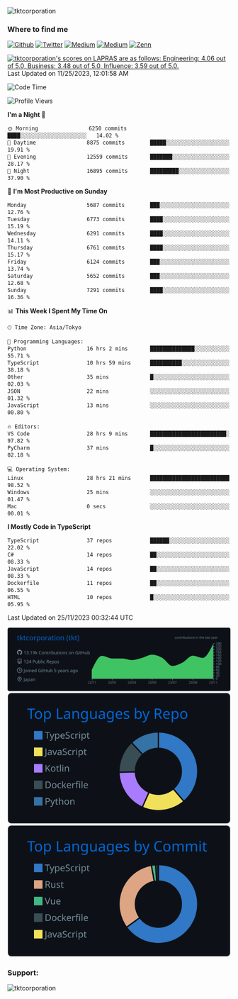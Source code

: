 <p align="left"> <img src="https://komarev.com/ghpvc/?username=tktcorporation&label=Profile%20views&color=0e75b6&style=flat" alt="tktcorporation" /> </p>

<h3>Where to find me</h3>
<p>
<a href="https://github.com/tktcorporation" target="_blank"><img alt="Github" src="https://img.shields.io/badge/GitHub-%2312100E.svg?&style=for-the-badge&logo=Github&logoColor=white" /></a>
<a href="https://twitter.com/tktcorporation" target="_blank"><img alt="Twitter" src="https://img.shields.io/badge/twitter-%231DA1F2.svg?&style=for-the-badge&logo=twitter&logoColor=white" /></a>
<a href="https://www.linkedin.com/in/tktcorporation" target="_blank"><img alt="Medium" src="https://img.shields.io/badge/linkdin-0a66c2.svg?&style=for-the-badge&logo=linkedin&logoColor=white" /></a>
<a href="https://qiita.com/tktcorporation" target="_blank"><img alt="Medium" src="https://img.shields.io/badge/qiita-55C500.svg?&style=for-the-badge&logo=qiita&logoColor=white" /></a>
<a href="https://zenn.dev/tktcorporation" target="_blank"><img alt="Zenn" src="https://img.shields.io/badge/Zenn-3EA8FF.svg?&style=for-the-badge&logo=Zenn&logoColor=white" /></a>
</p>

<!--START_SECTION:lapras-card-->
<p ><a href="https://lapras.com/public/tktcorporation" target="_blank" rel="noopener noreferrer"><img alt="tktcorporation's scores on LAPRAS are as follows: Engineering: 4.06 out of 5.0, Business: 3.48 out of 5.0, Influence: 3.59 out of 5.0." src="https://lapras-card-generator.vercel.app/api/svg?e=4.06&b=3.48&i=3.59&b1=%23232323&b2=%236d6d6d&i1=%23212121&i2=%23818181&l=en" width="300" ></a>  
Last Updated on 11/25/2023, 12:01:58 AM</p>
<!--END_SECTION:lapras-card-->
  
<!--START_SECTION:waka-->
![Code Time](http://img.shields.io/badge/Code%20Time-1%2C277%20hrs%201%20min-blue)

![Profile Views](http://img.shields.io/badge/Profile%20Views-0-blue)

**I'm a Night 🦉** 

```text
🌞 Morning                6250 commits        ████░░░░░░░░░░░░░░░░░░░░░   14.02 % 
🌆 Daytime                8875 commits        █████░░░░░░░░░░░░░░░░░░░░   19.91 % 
🌃 Evening                12559 commits       ███████░░░░░░░░░░░░░░░░░░   28.17 % 
🌙 Night                  16895 commits       █████████░░░░░░░░░░░░░░░░   37.90 % 
```
📅 **I'm Most Productive on Sunday** 

```text
Monday                   5687 commits        ███░░░░░░░░░░░░░░░░░░░░░░   12.76 % 
Tuesday                  6773 commits        ████░░░░░░░░░░░░░░░░░░░░░   15.19 % 
Wednesday                6291 commits        ████░░░░░░░░░░░░░░░░░░░░░   14.11 % 
Thursday                 6761 commits        ████░░░░░░░░░░░░░░░░░░░░░   15.17 % 
Friday                   6124 commits        ███░░░░░░░░░░░░░░░░░░░░░░   13.74 % 
Saturday                 5652 commits        ███░░░░░░░░░░░░░░░░░░░░░░   12.68 % 
Sunday                   7291 commits        ████░░░░░░░░░░░░░░░░░░░░░   16.36 % 
```


📊 **This Week I Spent My Time On** 

```text
🕑︎ Time Zone: Asia/Tokyo

💬 Programming Languages: 
Python                   16 hrs 2 mins       ██████████████░░░░░░░░░░░   55.71 % 
TypeScript               10 hrs 59 mins      ██████████░░░░░░░░░░░░░░░   38.18 % 
Other                    35 mins             █░░░░░░░░░░░░░░░░░░░░░░░░   02.03 % 
JSON                     22 mins             ░░░░░░░░░░░░░░░░░░░░░░░░░   01.32 % 
JavaScript               13 mins             ░░░░░░░░░░░░░░░░░░░░░░░░░   00.80 % 

🔥 Editors: 
VS Code                  28 hrs 9 mins       ████████████████████████░   97.82 % 
PyCharm                  37 mins             █░░░░░░░░░░░░░░░░░░░░░░░░   02.18 % 

💻 Operating System: 
Linux                    28 hrs 21 mins      █████████████████████████   98.52 % 
Windows                  25 mins             ░░░░░░░░░░░░░░░░░░░░░░░░░   01.47 % 
Mac                      0 secs              ░░░░░░░░░░░░░░░░░░░░░░░░░   00.01 % 
```

**I Mostly Code in TypeScript** 

```text
TypeScript               37 repos            ██████░░░░░░░░░░░░░░░░░░░   22.02 % 
C#                       14 repos            ██░░░░░░░░░░░░░░░░░░░░░░░   08.33 % 
JavaScript               14 repos            ██░░░░░░░░░░░░░░░░░░░░░░░   08.33 % 
Dockerfile               11 repos            ██░░░░░░░░░░░░░░░░░░░░░░░   06.55 % 
HTML                     10 repos            █░░░░░░░░░░░░░░░░░░░░░░░░   05.95 % 
```




 Last Updated on 25/11/2023 00:32:44 UTC
<!--END_SECTION:waka-->

[![](https://raw.githubusercontent.com/tktcorporation/tktcorporation/master/profile-summary-card-output/github_dark/0-profile-details.svg)](https://github.com/vn7n24fzkq/github-profile-summary-cards)
[![](https://raw.githubusercontent.com/tktcorporation/tktcorporation/master/profile-summary-card-output/github_dark/1-repos-per-language.svg)](https://github.com/vn7n24fzkq/github-profile-summary-cards) [![](https://raw.githubusercontent.com/tktcorporation/tktcorporation/master/profile-summary-card-output/github_dark/2-most-commit-language.svg)](https://github.com/vn7n24fzkq/github-profile-summary-cards)

<h3 align="left">Support:</h3>
<p><a href="https://www.buymeacoffee.com/tktcorporation"> <img align="left" src="https://cdn.buymeacoffee.com/buttons/v2/default-yellow.png" height="50" width="210" alt="tktcorporation" /></a></p><br><br>
